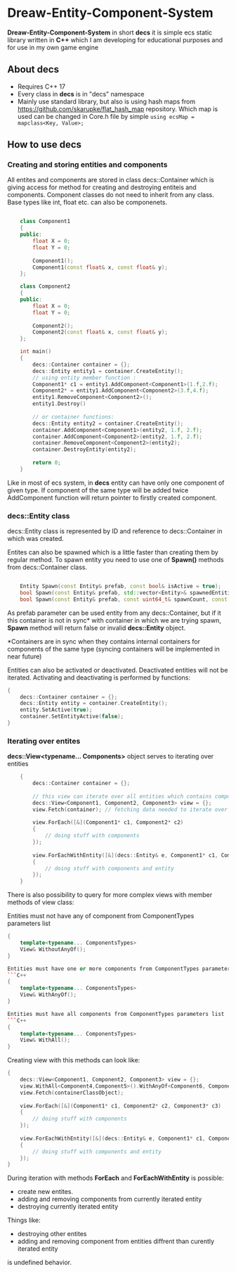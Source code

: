 # Dreaw-Entity-Component-System
**Dreaw-Entity-Component-System** in short **decs** it is simple ecs static library written in **C++** which I am developing for educational purposes and for use in my own game engine<br/>

## About decs
* Requires C++ 17
* Every class in **decs** is in "decs" namespace
* Mainly use standard library, but also is using hash maps from https://github.com/skarupke/flat_hash_map repository. Which map is used can be changed in Core.h file by simple ``` using ecsMap = mapclass<Key, Value>; ```

## How to use **decs**
### Creating and storing entities and components
All entites and components are stored in class decs::Container which is giving access for method for creating and destroying entiteis and components. Component classes do not need to inherit from any class. Base types like int, float etc. can also be componenets.

```C++

	class Component1
	{
	public:
		float X = 0;
		float Y = 0;
		
		Component1();
		Component1(const float& x, const float& y);
	};

	class Component2
	{
	public:
		float X = 0;
		float Y = 0;
		
		Component2();
		Component2(const float& x, const float& y);
	};

	int main()
	{
		decs::Container container = {};
		decs::Entity entity1 = container.CreateEntity();
		// using entity member function :
		Component1* c1 = entity1.AddComponent<Component1>(1.f,2.f);
		Component2* = entity1.AddComponent<Component2>(3.f,4.f);
		entity1.RemoveComponent<Component2>();
		entity1.Destroy()
		
		// or container functions:
		decs::Entity entity2 = container.CreateEntity();
		container.AddComponent<Component1>(entity2, 1.f, 2.f);
		container.AddComponent<Component2>(entity2, 1.f, 2.f);
		container.RemoveComponent<Component2>(entity2);
		container.DestroyEntity(entity2);
		
		return 0;
	}
```

Like in most of ecs system, in **decs** entity can have only one component of given type. If component of the same type will be added twice AddComponent function will return pointer to firstly created component.<br/>

### decs::Entity class
decs::Entity class is represented by ID and reference to decs::Container in which was created.<br/>

Entites can also be spawned which is a little faster than creating them by regular method. To spawn entity you need to use one of **Spawn()** methods from decs::Container class.
```C++

	Entity Spawn(const Entity& prefab, const bool& isActive = true);
	bool Spawn(const Entity& prefab, std::vector<Entity>& spawnedEntities, const uint64_t& spawnCount, const bool& areActive = true);
	bool Spawn(const Entity& prefab, const uint64_t& spawnCount, const bool& areActive = true);

```
As prefab parameter can be used entity from any decs::Container, but if it this container is not in sync* with container in which we are trying spawn, **Spawn** method will return false or invalid **decs::Entity** object.<br/>

*Containers are in sync when they contains internal containers for components of the same type (syncing containers will be implemented in near future)

Entities can also be activated or deactivated. Deactivated entities will not be iterated. Activating and deactivating is performed by functions:
```C++
{
	decs::Container container = {};
	decs::Entity entity = container.CreateEntity();
	entity.SetActive(true);
	container.SetEntityActive(false);
}
```

### Iterating over entites
**decs::View<typename... Components>** object serves to iterating over entities
```C++
	{
		decs::Container container = {}; 
		
		// this view can iterate over all entities which contains components passed as template parameters
		decs::View<Component1, Component2, Component3> view = {}; 
		view.Fetch(container); // fetching data needed to iterate over entites
		
		view.ForEach([&](Component1* c1, Component2* c2)
		{
			// doing stuff with components
		});
		
		view.ForEachWithEntity([&](decs::Entity& e, Component1* c1, Component2* c2) // in this function first paramter of lambda must be decs::Entity
		{
			// doing stuff with components and entity
		});
	}
```
There is also possibility to query for more complex views with member methods of view class:

Entities must not have any of component from ComponentTypes parameters list
```C++
{
	template<typename... ComponentsTypes>
	View& WithoutAnyOf();
}

Entities must have one or more components from ComponentTypes parameters list
```C++
{
	template<typename... ComponentsTypes>
	View& WithAnyOf(); 
}

Entities must have all components from ComponentTypes parameters list
```C++
{
	template<typename... ComponentsTypes>
	View& WithAll();
}
```

Creating view with this methods can look like:
```C++
{
	decs::View<Component1, Component2, Component3> view = {};
	view.WithAll<Component4,Component5>().WithAnyOf<Component6, Component7>().WithoutAnyOf<Component8, Component9>();
	view.Fetch(containerClassObject);
	
	view.ForEach([&](Component1* c1, Component2* c2, Component3* c3)
	{
		// doing stuff with components
	});
	
	view.ForEachWithEntity([&](decs::Entity& e, Component1* c1, Component2* c2, Component3* c3)
	{
		// doing stuff with components and entity
	});
}
```


During iteration with methods **ForEach** and **ForEachWithEntity** is possible:
* create new entites. 
* adding and removing components from currently iterated entity
* destroying currently iterated entity

Things like:
* destroying other entites
* adding and removing component from entities diffrent than curently iterated entity

is undefined behavior.




